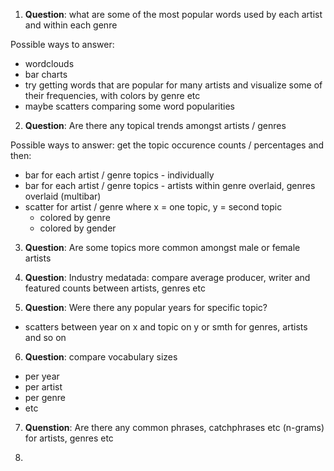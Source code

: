 1. **Question**: what are some of the most popular words used by each artist and within each genre

Possible ways to answer:
* wordclouds
* bar charts
* try getting words that are popular for many artists and visualize some of their frequencies, with colors by genre etc
* maybe scatters comparing some word popularities

2. **Question**: Are there any topical trends amongst artists / genres

Possible ways to answer: get the topic occurence counts / percentages and then:
* bar for each artist / genre topics - individually
* bar for each artist / genre topics - artists within genre overlaid, genres overlaid (multibar)
* scatter for artist / genre where x = one topic, y = second topic
    - colored by genre
    - colored by gender

3. **Question**: Are some topics more common amongst male or female artists

4. **Question**: Industry medatada: compare average producer, writer and featured counts between artists, genres etc

5. **Question**: Were there any popular years for specific topic?
* scatters between year on x  and topic on y or smth for genres, artists and so on

6. **Question**: compare vocabulary sizes
* per year
* per artist
* per genre
* etc

7. **Quenstion**: Are there any common phrases, catchphrases etc (n-grams) for artists, genres etc

8. 